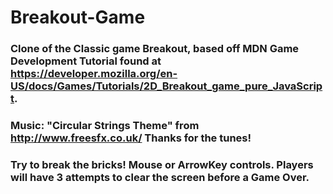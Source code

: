 # Breakout-Game
### Clone of the Classic game Breakout, based off MDN Game Development Tutorial found at https://developer.mozilla.org/en-US/docs/Games/Tutorials/2D_Breakout_game_pure_JavaScript.
### Music: "Circular Strings Theme" from http://www.freesfx.co.uk/ Thanks for the tunes!
### Try to break the bricks! Mouse or ArrowKey controls. Players will have 3 attempts to clear the screen before a Game Over. 